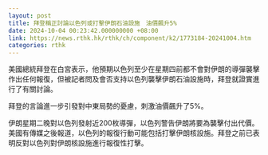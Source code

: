 ```yaml
---
layout: post
title: 拜登稱正討論以色列或打擊伊朗石油設施　油價飆升5%
date: 2024-10-04 00:23:42.000000000 +08:00
link: https://news.rthk.hk/rthk/ch/component/k2/1773184-20241004.htm
categories: rthk
---
```


美國總統拜登在白宮表示，他預期以色列至少在星期四前都不會對伊朗的導彈襲擊作出任何報復，但被記者問及會否支持以色列襲擊伊朗石油設施時，拜登就證實進行了有關討論。

拜登的言論進一步引發對中東局勢的憂慮，刺激油價飆升了5%。

伊朗星期二晚對以色列發射近200枚導彈，以色列警告伊朗將要為襲擊付出代價。美國有傳媒之後報道，以色列的報復行動可能包括打擊伊朗核設施。拜登之前已表明反對以色列對伊朗核設施進行報復性打擊。
